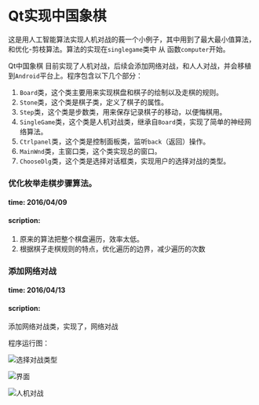
# Qt实现中国象棋 

这是用人工智能算法实现人机对战的莪一个小例子，其中用到了最大最小值算法，和优化-剪枝算法。算法的实现在`singlegame`类中 从 函数`computer`开始。

Qt中国象棋 目前实现了人机对战，后续会添加网络对战，和人人对战，并会移植到`Android`平台上。程序包含以下几个部分：

1. `Board`类，这个类主要用来实现棋盘和棋子的绘制以及走棋的规则。
2. `Stone`类，这个类是棋子类，定义了棋子的属性。
3. `Step`类，这个类是步数类，用来保存记录棋子的移动，以便悔棋用。
3. `SingleGame`类，这个类是人机对战类，继承自`Board`类，实现了简单的神经网络算法。
4. `Ctrlpanel`类，这个类是控制面板类，监听`back`（返回）操作。
5. `MainWnd`类，主窗口类，这个类实现总的窗口。
6. `ChooseDlg`类，这个类是选择对话框类，实现用户的选择对战的类型。

### 优化枚举走棋步骤算法。
#### time: 2016/04/09
#### scription:
1. 原来的算法把整个棋盘遍历，效率太低。
2. 根据棋子走棋规则的特点，优化遍历的边界，减少遍历的次数


### 添加网络对战
#### time: 2016/04/13
#### scription:
添加网络对战类，实现了，网络对战

程序运行图：

![选择对战类型](http://7xsc1o.com1.z0.glb.clouddn.com/qt%E4%B8%AD%E5%9B%BD%E8%B1%A1%E6%A3%8B%E9%80%89%E6%8B%A9%E5%AF%B9%E6%88%98%E7%B1%BB%E5%9E%8B.png)

![界面](http://7xsc1o.com1.z0.glb.clouddn.com/qt%E4%B8%AD%E5%9B%BD%E8%B1%A1%E6%A3%8B%E7%95%8C%E9%9D%A2.png)

![人机对战](http://7xsc1o.com1.z0.glb.clouddn.com/qt%E4%B8%AD%E5%9B%BD%E8%B1%A1%E6%A3%8B%E4%BA%BA%E6%9C%BA%E5%AF%B9%E6%88%98.png)



